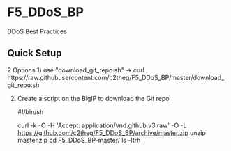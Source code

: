 # F5_DDoS_BP
DDoS Best Practices


<h2>Quick Setup</h2>
2 Options
1) use "download_git_repo.sh"
    -> curl https://raw.githubusercontent.com/c2theg/F5_DDoS_BP/master/download_git_repo.sh

2) Create a script on the BigIP to download the Git repo

    #!/bin/sh
    
    curl -k -O -H 'Accept: application/vnd.github.v3.raw' -O -L https://github.com/c2theg/F5_DDoS_BP/archive/master.zip
    unzip master.zip
    cd F5_DDoS_BP-master/
    ls -ltrh
